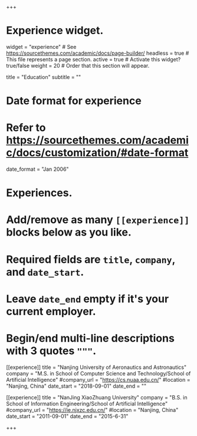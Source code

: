 +++
# Experience widget.
widget = "experience"  # See https://sourcethemes.com/academic/docs/page-builder/
headless = true  # This file represents a page section.
active = true  # Activate this widget? true/false
weight = 20  # Order that this section will appear.

title = "Education"
subtitle = ""

# Date format for experience
#   Refer to https://sourcethemes.com/academic/docs/customization/#date-format
date_format = "Jan 2006"

# Experiences.
#   Add/remove as many `[[experience]]` blocks below as you like.
#   Required fields are `title`, `company`, and `date_start`.
#   Leave `date_end` empty if it's your current employer.
#   Begin/end multi-line descriptions with 3 quotes `"""`.
[[experience]]
  title = "Nanjing University of Aeronautics and Astronautics"
  company = "M.S. in School of Computer Science and Technology/School of Artificial Intelligence"
  #company_url = "https://cs.nuaa.edu.cn/"
  #location = "Nanjing, China"
  date_start = "2018-09-01"
  date_end = ""

[[experience]]
  title = "NanJing XiaoZhuang University"
  company = "B.S. in School of Information Engineering/School of Artificial Intelligence"
  #company_url = "https://ie.njxzc.edu.cn/"
  #location = "Nanjing, China"
  date_start = "2011-09-01"
  date_end = "2015-6-31"

+++
